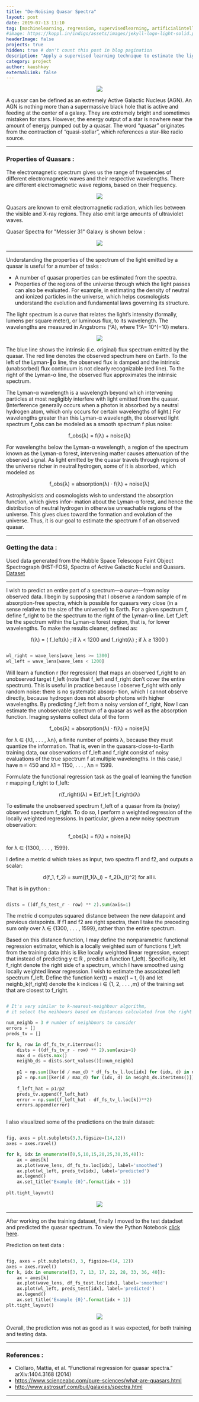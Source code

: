 ```yaml
---
title: "De-Noising Quasar Spectra"
layout: post
date: 2019-07-13 11:10
tag: [machinelearning, regression, supervisedlearning, artificialintelligence]
#image: https://koppl.in/indigo/assets/images/jekyll-logo-light-solid.png
headerImage: false
projects: true
hidden: true # don't count this post in blog pagination
description: "Apply a supervised learning technique to estimate the light spectrum of quasars."
category: project
author: kaushkay
externalLink: false
---
```


<div style="text-align:center"><img src="/assets/images/projects/reg_for_quasar_spectra/quasar_2.jpg"></div>

A quasar can be defined as an extremely Active Galactic Nucleus (AGN). An AGN is nothing more than a supermassive black hole that is active and feeding at the center of a galaxy. They are extremely bright and sometimes mistaken for stars. However, the energy output of a star is nowhere near the amount of energy pumped out by a quasar. The word “quasar” originates from the contraction of “quasi-stellar”, which references a star-like radio source. 

---

### Properties of Quasars : 
The electromagnetic spectrum gives us the range of frequencies of different electromagnetic waves and their respective wavelengths. There are different electromagnetic wave regions, based on their frequency.

<div style="text-align:center"><img src="/assets/images/projects/reg_for_quasar_spectra/Electromagnetic-Spectrum-1.jpg"></div>

Quasars are known to emit electromagnetic radiation, which lies between the visible and X-ray regions. They also emit large amounts of ultraviolet waves.

Quasar Spectra for "Messier 31" Galaxy is shown below :

<div style="text-align:center"><img src="/assets/images/projects/reg_for_quasar_spectra/quasar_spec_messier.jpg"></div>

---

Understanding the properties of the spectrum of the light emitted by a quasar is useful for a number of tasks :
- A number of quasar properties can be estimated from the spectra.
- Properties of the regions of the universe through which the light passes can also be evaluated.
For example, in estimating the density of neutral and ionized particles in the universe, which helps cosmologists understand the evolution and fundamental laws governing its structure.

The light spectrum is a curve that relates the light’s intensity (formally, lumens per square meter), or luminous flux, to its wavelength. The wavelengths are measured in Angstroms (°A), where 1°A= 10^(−10) meters.

<div style="text-align:center"><img src="/assets/images/projects/reg_for_quasar_spectra/quasar_1.jpg"></div>

The blue line shows the intrinsic (i.e. original) flux spectrum emitted by the quasar. The red line denotes the observed spectrum here on Earth. To the left of the Lyman-α line, the observed flux is damped and the intrinsic (unabsorbed) flux continuum is not clearly recognizable (red line). To the right of the Lyman-α line, the observed flux approximates the intrinsic spectrum.

The Lyman-α wavelength is a wavelength beyond which intervening particles at most negligibly interfere with light emitted from the quasar. (Interference generally occurs when a photon is absorbed by a neutral hydrogen atom, which only occurs for certain wavelengths of light.) For wavelengths greater than this Lyman-α wavelength, the observed light spectrum f_obs can be modeled as a smooth spectrum f plus noise:

<div style="text-align:center">f_obs(λ) = f(λ) + noise(λ)</div>

For wavelengths below the Lyman-α wavelength, a region of the spectrum known as the Lyman-α forest, intervening matter causes attenuation of the observed signal. As light emitted by the quasar travels through regions of the universe richer in neutral hydrogen, some of it is absorbed, which modeled as

<div style="text-align:center">f_obs(λ) = absorption(λ) · f(λ) + noise(λ)</div>

Astrophysicists and cosmologists wish to understand the absorption function, which gives infor- mation about the Lyman-α forest, and hence the distribution of neutral hydrogen in otherwise unreachable regions of the universe. This gives clues toward the formation and evolution of the universe. Thus, it is our goal to estimate the spectrum f of an observed quasar.

---

### Getting the data : 
Used data generated from the Hubble Space Telescope Faint Object Spectrograph (HST-FOS), Spectra of Active Galactic Nuclei and Quasars. [Dataset](https://github.com/kaushkay/denoising-quasar-spectra/tree/master/Data)

---

I wish to predict an entire part of a spectrum—a curve—from noisy observed data. I begin by supposing that I observe a random sample of m absorption-free spectra, which is possible for quasars very close (in a sense relative to the size of the universe!) to Earth. For a given spectrum f, define f_right to be the spectrum to the right of the Lyman-α line. Let f_left be the spectrum within the Lyman-α forest region, that is, for lower wavelengths. To make the results cleaner, defined as:

<div style="text-align:center">f(λ) = ( f_left(λ) ; if λ < 1200  and f_right(λ) ; if λ ≥ 1300 )</div>

```python

wl_right = wave_lens[wave_lens >= 1300]
wl_left = wave_lens[wave_lens < 1200]

```

Will learn a function r (for regression) that maps an observed f_right to an unobserved target f_left (note that f_left and f_right don’t cover the entire spectrum). This is useful in practice because I observe f_right with only random noise: there is no systematic absorp- tion, which I cannot observe directly, because hydrogen does not absorb photons with higher wavelengths. By predicting f_left from a noisy version of f_right, Now I can estimate the unobservable spectrum of a quasar as well as the absorption function. Imaging systems collect data of the form 

<div style="text-align:center">f_obs(λ) = absorption(λ) · f(λ) + noise(λ)</div>

for λ ∈ {λ1, . . . , λn}, a finite number of points λ, because they must quantize the information. That is, even in the quasars-close-to-Earth training data, our observations of f_left and f_right consist of noisy evaluations of the true spectrum f at multiple wavelengths. In this case,I have n = 450 and λ1 = 1150, . . . , λn = 1599.

Formulate the functional regression task as the goal of learning the function r mapping f_right to f_left:

<div style="text-align:center">r(f_right)(λ) = E(f_left | f_right)(λ)</div>

To estimate the unobserved spectrum f_left of a quasar from its (noisy) observed spectrum f_right. To do so, I perform a weighted regression of the locally weighted regressions. In particular, given a new noisy spectrum observation:

<div style="text-align:center">f_obs(λ) = f(λ) + noise(λ)</div>

for λ ∈ {1300, . . . , 1599}.

I define a metric d which takes as input, two spectra f1 and f2, and outputs a scalar:

<div style="text-align:center">d(f_1, f_2) = sum((f_1(λ_i) − f_2(λ_i))^2) for all i.</div>


That is in python : 

```python

dists = ((df_fs_test_r - row) ** 2).sum(axis=1)

```

The metric d computes squared distance between the new datapoint and previous datapoints. If f1 and f2 are right spectra, then I take the preceding sum only over λ ∈ {1300, . . . , 1599}, rather than the entire spectrum.

Based on this distance function, I may define the nonparametric functional regression estimator, which is a locally weighted sum of functions f_left from the training data (this is like locally weighted linear regression, except that instead of predicting y ∈ R , predict a function f_left). Specifically, let f_right denote the right side of a spectrum, which I have smoothed using locally weighted linear regression. I wish to estimate the associated left spectrum f_left. Define the function ker(t) = max{1 − t, 0} and let neighb_k(f_right) denote the k indices i ∈ {1, 2, . . . ,m} of the training set that are closest to f_right.

```python

# It's very similar to k-nearest-neighbour algorithm,
# it select the neihbours based on distances calculated from the right spectrum

num_neighb = 3 # number of neighbours to consider
errors = []
preds_tv = []

for k, row in df_fs_tv_r.iterrows():
    dists = ((df_fs_tv_r - row) ** 2).sum(axis=1)
    max_d = dists.max()
    neighb_ds = dists.sort_values()[:num_neighb]
    
    p1 = np.sum([ker(d / max_d) * df_fs_tv_l.loc[idx] for (idx, d) in neighb_ds.iteritems()], axis = 0)
    p2 = np.sum([ker(d / max_d) for (idx, d) in neighb_ds.iteritems()])
    
    f_left_hat = p1/p2
    preds_tv.append(f_left_hat)
    error = np.sum((f_left_hat - df_fs_tv_l.loc[k])**2)
    errors.append(error)
    

```

I also visualized some of the predictions on the train dataset:

```python

fig, axes = plt.subplots(3,3,figsize=(14,12))
axes = axes.ravel()

for k, idx in enumerate([0,5,10,15,20,25,30,35,40]):
    ax = axes[k]
    ax.plot(wave_lens, df_fs_tv.loc[idx], label='smoothed')
    ax.plot(wl_left, preds_tv[idx], label='predicted')
    ax.legend()
    ax.set_title("Example {0}".format(idx + 1))
    
plt.tight_layout()

```
<div style="text-align:center"><img src="/assets/images/projects/reg_for_quasar_spectra/pred_train.jpg"></div>

---

After working on the training dataset, finally I moved to the test datadset and predicted the quasar spectrum. To view the Python Notebook [click here](https://github.com/kaushkay/denoising-quasar-spectra/blob/master/de-noising-quasar-spectra.ipynb). 

Prediction on test data :

```python

fig, axes = plt.subplots(3, 3, figsize=(14, 12))
axes = axes.ravel()
for k, idx in enumerate([3, 7, 13, 17, 22, 28, 33, 36, 40]):
    ax = axes[k]
    ax.plot(wave_lens, df_fs_test.loc[idx], label='smoothed')
    ax.plot(wl_left, preds_test[idx], label='predicted')
    ax.legend()
    ax.set_title('Example {0}'.format(idx + 1))
plt.tight_layout()

```
<div style="text-align:center"><img src="/assets/images/projects/reg_for_quasar_spectra/pred_test.jpg"></div>

Overall, the prediction was not as good as it was expected, for both training and testing data.

---

### References : 

- Ciollaro, Mattia, et al. “Functional regression for quasar spectra.” arXiv:1404.3168 (2014)
- <https://www.scienceabc.com/pure-sciences/what-are-quasars.html>
- <http://www.astrosurf.com/buil/galaxies/spectra.html>




---